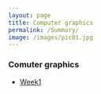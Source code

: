 ```yaml
---
layout: page
title: Computer graphics
permalink: /Summary/
image: /images/pic01.jpg
---
```

### Comuter graphics
- [Week1](https://lkdmc.github.io/computergraphics/2022/09/05/Week1-summary.html#)
